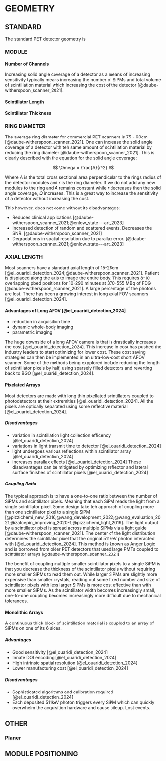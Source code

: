 # GEOMETRY

## STANDARD
The standard PET detector geometry is 

### MODULE

#### Number of Channels
Increasing solid angle coverage of a detector as a means of increasing sensitivity typically means increasing the number of SiPMs and total volume of scintillation material which increasing the cost of the detector [@daube-witherspoon_scanner_2021]. 

#### Scintillator Length

#### Scintillator Thickness

### RING DIAMETER

The average ring diameter for commercial PET scanners is 75 - 90cm [@daube-witherspoon_scanner_2021]. One can increase the solid angle coverage of a detector with teh same amount of scintillation material by reducing the ring diameter [@daube-witherspoon_scanner_2021]. This is clearly described with the equation for the solid angle coverage:

$$
\Omega = \frac{A}{r^2}
$$

Where $A$ is the total cross sectional area perpendicular to the rings radius of the detector modules and $r$ is the ring diameter. If we do not add any new modules to the ring and $A$ remains constant while $r$ decreases then the solid angle coverage, $\Omega$ increases. This is a great way to increase the sensitivity of a detector without increasing the cost.

This however, does not come without its disadvantages:

- Reduces clinical applications [@daube-witherspoon_scanner_2021;@enlow_state---art_2023]
- Increased detection of random and scattered events. Decreases the SNR. [@daube-witherspoon_scanner_2021]
- Degradations in spatial resolution due to parallax error. [@daube-witherspoon_scanner_2021;@enlow_state---art_2023]

### AXIAL LENGTH
Most scanners have a standard axial length of 15-26cm [@el_ouaridi_detection_2024;@daube-witherspoon_scanner_2021]. Patient is displaced along the axis to image the entire body. This requires 8-10 overlapping pbed positions for 10-290 minutes at 370-555 MBq of FDG [@daube-witherspoon_scanner_2021]. A large percentage of the photons are lost. There has been a growing interest in long axial FOV scanners [@el_ouaridi_detection_2024]. 

#### Advantages of Long AFOV [@el_ouaridi_detection_2024]

- reduction in acquisition time
- dynamic whole-body imaging
- parametric imaging

The huge downside of a long AFOV camera is that is drastically increases the cost [@el_ouaridi_detection_2024]. This increase in cost has pushed the industry leaders to start optimizing for lower cost. These cost saving strategies can then be implemented in an ultra-low-cost short AFOV scanner. Some of the methods being expplored include reducing the length of scintillator pixels by half, using sparsely filled detectors and reverting back to BGO [@el_ouaridi_detection_2024].

#### Pixelated Arrays
Most detectors are made with long thin pixellated scintillators coupled to photodetectors at their extremities [@el_ouaridi_detection_2024]. All the pixels are optically separated using some reflective material [@el_ouaridi_detection_2024].

##### Disadvantages

- variation in scintillation light collection efficency [@el_ouaridi_detection_2024]
- variations in light transmit time to detector [@el_ouaridi_detection_2024]
- light undergoes various reflections within scintillator array [@el_ouaridi_detection_2024]
- increases parallax effects [@el_ouaridi_detection_2024]
These disadvantages can be mitigated by optimizing reflector and lateral surface finishes of scintillator pixels [@el_ouaridi_detection_2024]

##### Coupling Ratio
The typical approach is to have a one-to-one ratio between the number of SiPMs and scintillator pixels. Meaning that each SiPM reads the light from a single scintillator pixel. Some design take teh approach of coupling more than one scintillator pixel to a single SiPM [@pizzichemi_new_2016;@wang_development_2022;@wang_evaluation_2021;@zatcepin_improving_2020-1;@pizzichemi_light_2019]. The light output by a scintillator pixel is spread across multiple SiPMs via a light guide [@daube-witherspoon_scanner_2021]. The center of the light distribution determines the scintillator pixel that the original 511keV photon interacted with [@el_ouaridi_detection_2024]. This method is known as Anger Logic and is borrowed from older PET detectors that used large PMTs coupled to scintillator arrays [@daube-witherspoon_scanner_2021] 

The benefit of coupling multiple smaller scintillator pixels to a single SiPM is that you decrease the thickness of the scintillator pixels without requiring more smaller SiPMs to read them out. While larger SiPMs are slightly more expensive than smaller crystals, reading out some fixed number and size of scintillator pixels with less larger SiPMs is more cost effective than with more smaller SiPMs. As the scintillator width becomes increasingly small, one-to-one coupling becomes increasingly more difficult due to mechanical tolerances.

#### Monolithic Arrays
A continuous thick block of scintillation material is coupled to an array of SiPMs on one of its 6 sides.

##### Advantages

- Good sensitivity [@el_ouaridi_detection_2024]
- Innate DOI encoding [@el_ouaridi_detection_2024]
- High intrinsic spatial resolution [@el_ouaridi_detection_2024]
- Lower manufacturing cost [@el_ouaridi_detection_2024]

##### Disadvantages

- Sophisticated algorithms and calibration required [@el_ouaridi_detection_2024]
- Each deposited 511keV photon triggers every SiPM which can quickly overwhelm the acquisition hardware and cause pileup. Lost events.

## OTHER

### Planer

## MODULE POSITIONING